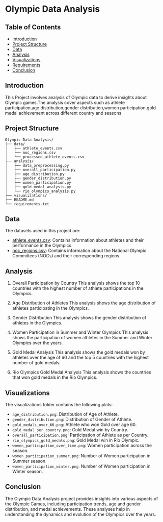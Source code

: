 # Olympic Data Analysis

## Table of Contents
- [Introduction](#introduction)
- [Project Structure](#project-structure)
- [Data](#data)
- [Analysis](#analysis)
- [Visualizations](#visualizations)
- [Requirements](#requirements)
- [Conclusion](#conclusion)

## Introduction
This Project involves analysis of Olympic data to derive insights about Olympic games.The analysis cover aspects such as athlete participation,age distribution,gender distribution,women participation,gold medal achievement across different country and seasons

## Project Structure
```
Olympic Data Analysis/
├── data/
│   ├── athlete_events.csv
│   └── noc_regions.csv
│   └── processed_athlete_events.csv
├── analysis/
│   ├── data_preprocessing.py
│   ├── overall_participation.py
│   ├── age_distribution.py
│   ├── gender_distribution.py
│   ├── women_participation.py
│   ├── gold_medal_analysis.py
│   └── rio_olympics_analysis.py
├── visualizations/
├── README.md
└── requirements.txt
```

## Data

The datasets used in this project are:

- [athlete_events.csv](https://www.kaggle.com/datasets/heesoo37/120-years-of-olympic-history-athletes-and-results): Contains information about athletes and their performance in the Olympics.
- [noc_regions.csv](https://www.kaggle.com/datasets/heesoo37/120-years-of-olympic-history-athletes-and-results): Contains information about the National Olympic Committees (NOCs) and their corresponding regions.

## Analysis 
1. Overall Participation by Country
This analysis shows the top 10 countries with the highest number of athlete participations in the Olympics.


2. Age Distribution of Athletes
This analysis shows the age distribution of athletes participating in the Olympics.


3. Gender Distribution
This analysis shows the gender distribution of athletes in the Olympics.


4. Women Participation in Summer and Winter Olympics
This analysis shows the participation of women athletes in the Summer and Winter Olympics over the years.


5. Gold Medal Analysis
This analysis shows the gold medals won by athletes over the age of 60 and the top 5 countries with the highest number of gold medals.



6. Rio Olympics Gold Medal Analysis
This analysis shows the countries that won gold medals in the Rio Olympics.


## Visualizations
The visualizations folder contains the following plots:
- `age_distribution.png`: Distribution of Age of Athlete.
- `gender_distribution.png`: Distribution of Gender of Athlete.
- `gold_medals_over_60.png`: Athlete who won Gold over age 60.
- `gold_medal_per_country.png`: Gold Medal win by Country.
- `overall_participation.png`: Participation of Athlete as per Country.
- `rio_olympics_gold_medals.png`: Gold Medal win in Rio Olympic.
- `women_participation_over_time.png`: Women participation across the season.
- `women_participation_summer.png`: Number of Women participation in Summer season.
- `women_participation_winter.png`: Number of Women participation in Winter season.


## Conclusion
The Olympic Data Analysis project provides insights into various aspects of the Olympic Games, including participation trends, age and gender distribution, and medal achievements. These analyses help in understanding the dynamics and evolution of the Olympics over the years.